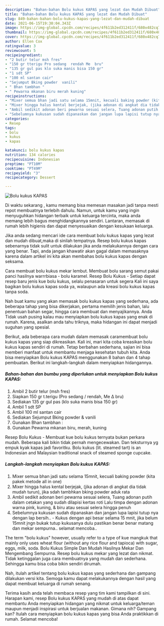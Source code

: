 ```yaml
---
description: "Bahan-bahan Bolu kukus KAPAS yang lezat dan Mudah Dibuat"
title: "Bahan-bahan Bolu kukus KAPAS yang lezat dan Mudah Dibuat"
slug: 849-bahan-bahan-bolu-kukus-kapas-yang-lezat-dan-mudah-dibuat
date: 2021-06-15T19:30:04.343Z
image: https://img-global.cpcdn.com/recipes/4f611b2ed312411f/680x482cq70/bolu-kukus-kapas-foto-resep-utama.jpg
thumbnail: https://img-global.cpcdn.com/recipes/4f611b2ed312411f/680x482cq70/bolu-kukus-kapas-foto-resep-utama.jpg
cover: https://img-global.cpcdn.com/recipes/4f611b2ed312411f/680x482cq70/bolu-kukus-kapas-foto-resep-utama.jpg
author: Ellen Cox
ratingvalue: 3
reviewcount: 5
recipeingredient:
- "2 butir telur msh fres"
- "150 gr tterigu Pro sedang  rendah Me  bru"
- "135 gr gul pas klo suka manis bisa 150 gr"
- "1 sdt SP"
- "100 ml santan cair"
- "Sejumput Bking powder  vanili"
- " Bhan tambhan "
- " Pewarna mkanan biru merah kuning"
recipeinstructions:
- "Mixer semua bhan jadi satu selama 15mnit, kecuali baking powder (kita pakek metode all in one)"
- "Mixer hingga halus kental berjejak, (jika adonan di angkat dia tidak mudah turun), jika sdah tambhkan bking powder aduk rata"
- "Ambil sedikit adonan beri pewarna sesuai selera, Tuang adonan putih dalam cetakan yang sudah dilapisi kertas roti Lalu timpa dengan adonan warna pink, kuning, &amp; biru atau sesuai selera hingga penuh"
- "Sebelumnya kukusan sudah dipanaskan dan jangan lupa lapisi tutup nya dengan lap bersih..  Kukus dengan api besar selama 15 mnit, jika belum 15mnit jngn bukak tutup kukusanya dulu pastikan benar benar matang dan mekar sempurna.. selamat mencoba.."
categories:
- Resep
tags:
- bolu
- kukus
- kapas

katakunci: bolu kukus kapas 
nutrition: 134 calories
recipecuisine: Indonesian
preptime: "PT10M"
cooktime: "PT49M"
recipeyield: "3"
recipecategory: Dessert

---
```



![Bolu kukus KAPAS](https://img-global.cpcdn.com/recipes/4f611b2ed312411f/680x482cq70/bolu-kukus-kapas-foto-resep-utama.jpg)

Di waktu  sekarang , kamu memang bisa memesan masakan jadi tanpa mesti repot membuatnya terlebih dahulu. Namun, untuk kamu yang ingin menyuguhkan hidangan terbaik untuk keluarga tercinta, maka anda memang lebih bagus menghidangkannya sendiri. Lantaran, memasak di rumah lebih higienis dan dapat menyesuaikan dengan kesukaan keluarga.

Jika anda sedang mencari ide cara membuat bolu kukus kapas yang lezat dan mudah dibuat,maka di sinilah tempatnya. Resep bolu kukus kapas  sebenarnya tidak sulit untuk dilakukan jika anda melakukannya dengan cara yang benar. Tapi, anda jangan khawatir akan gagal dalam memasaknya 
karena dalam artikel ini kita akan membahas bolu kukus kapas dengan seksama.  

Cara membuat bolu kukus mekar lembut. Membuat bolu sarang semut pakai panci hasilnya warrrbiasa - bolu karamel. Resep Bolu Kukus - Setiap dapat resep baru jenis kue bolu kukus, selalu penasaran untuk segera Kali ini saya bagikan bolu kukus kapas soda ya, walaupun ada kreasi bolu kukus kapas tanpa soda.

Nah buat kamu yang akan memasak bolu kukus kapas yang sederhana, ada beberapa tahap yang bisa dikerjakan, pertama memilih jenis bahan, lalu penentuan bahan segar, hingga cara membuat dan menyajikannya. Anda Tidak usah pusing kalau mau menyiapkan bolu kukus kapas yang enak di rumah. Karena, asalkan anda  tahu triknya, maka hidangan ini dapat menjadi suguhan yang spesial.

Berikut, ada beberapa cara mudah dalam memasak caramembuat bolu kukus kapas yang siap dikreasikan. Kali ini, mari kita coba kreasikan bolu kukus kapas sendiri di rumah. Tetap berbahan sederhana, sajian ini bisa memberi manfaat untuk membantu menjaga kesehatan tubuh kita. Anda bisa menyiapkan Bolu kukus KAPAS menggunakan 8 bahan dan 4 tahap pembuatan. Berikut ini langkah-langkah dalam menyiapkan hidangannya.

<!--inarticleads1-->

##### Bahan-bahan dan bumbu yang diperlukan untuk menyiapkan Bolu kukus KAPAS:

1. Ambil 2 butir telur (msh fres)
1. Siapkan 150 gr t.terigu (Pro sedang / rendah, Me ∆ bru)
1. Sediakan 135 gr gul pas (klo suka manis bisa 150 gr)
1. Ambil 1 sdt SP
1. Ambil 100 ml santan cair
1. Sediakan Sejumput Bking powder &amp; vanili
1. Gunakan  Bhan tambhan :
1. Gunakan  Pewarna mkanan biru, merah, kuning


Resep Bolu Kukus - Membuat kue bolu kukus ternyata bukan perkara mudah. Beberapa kali bikin tidak pernah mengecewakan. Dan teksturnya yg empuk kyak kapas jadi favoritku. Bolu kukus (lit. steamed tart) is an Indonesian and Malaysian traditional snack of steamed sponge cupcake. 

<!--inarticleads2-->

##### Langkah-langkah menyiapkan Bolu kukus KAPAS:

1. Mixer semua bhan jadi satu selama 15mnit, kecuali baking powder (kita pakek metode all in one)
1. Mixer hingga halus kental berjejak, (jika adonan di angkat dia tidak mudah turun), jika sdah tambhkan bking powder aduk rata
1. Ambil sedikit adonan beri pewarna sesuai selera, Tuang adonan putih dalam cetakan yang sudah dilapisi kertas roti Lalu timpa dengan adonan warna pink, kuning, &amp; biru atau sesuai selera hingga penuh
1. Sebelumnya kukusan sudah dipanaskan dan jangan lupa lapisi tutup nya dengan lap bersih..  - Kukus dengan api besar selama 15 mnit, jika belum 15mnit jngn bukak tutup kukusanya dulu pastikan benar benar matang dan mekar sempurna.. selamat mencoba..


The term &#34;bolu kukus&#34; however, usually refer to a type of kue mangkuk that mainly only uses wheat flour (without any rice flour and tapioca) with sugar, eggs, milk, soda. Bolu Kukus Simple Dan Mudah Hasilnya Mekar Dan Mengembang Sempurna. Resep bolu kukus mekar yang lezat dan nikmat. Tidak ketinggalan juga cara membuatnya yang mudah dan sederhana. Sehingga kamu bisa coba bikin sendiri dirumah. 

Nah, itulah artikel tentang  bolu kukus kapas  yang sederhana dan gampang dilakukan versi kita. Semoga kamu dapat melakukannya dengan hasil yang dapat membuat keluarga di rumah senang. 

Terima kasih anda telah membaca resep yang tim kami tampilkan di sini. Harapan kami, resep  Bolu kukus KAPAS yang mudah di atas dapat membantu Anda menyiapkan hidangan yang nikmat untuk keluarga/teman maupun menjadi inspirasi untuk berjualan makanan. Gimana nih? Gampang kan? Itulah cara menyiapkan bolu kukus kapas yang bisa Anda praktikkan di rumah. Selamat mencoba!

